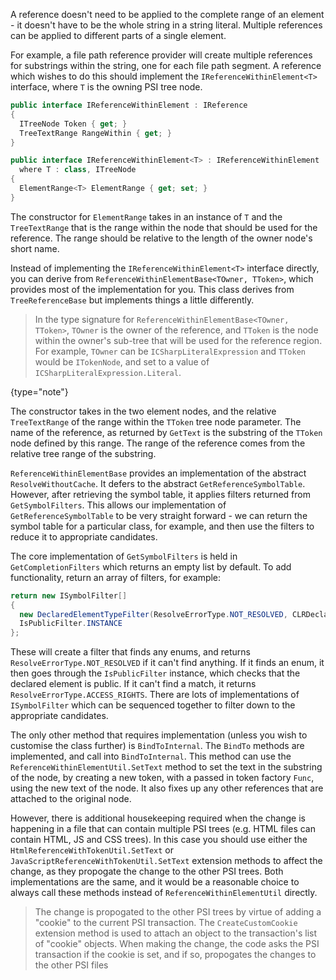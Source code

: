 [//]: # (title: References within elements - substrings)

A reference doesn't need to be applied to the complete range of an element - it doesn't have to be the whole string in a string literal. Multiple references can be applied to different parts of a single element.

For example, a file path reference provider will create multiple references for substrings within the string, one for each file path segment. A reference which wishes to do this should implement the `IReferenceWithinElement<T>` interface, where `T` is the owning PSI tree node.

```csharp
public interface IReferenceWithinElement : IReference
{
  ITreeNode Token { get; }
  TreeTextRange RangeWithin { get; }
}

public interface IReferenceWithinElement<T> : IReferenceWithinElement
  where T : class, ITreeNode
{
  ElementRange<T> ElementRange { get; set; }
}
```

The constructor for `ElementRange` takes in an instance of `T` and the `TreeTextRange` that is the range within the node that should be used for the reference. The range should be relative to the length of the owner node's short name.

Instead of implementing the `IReferenceWithinElement<T>` interface directly, you can derive from `ReferenceWithinElementBase<TOwner, TToken>`, which provides most of the implementation for you. This class derives from `TreeReferenceBase` but implements things a little differently.

 >  In the type signature for `ReferenceWithinElementBase<TOwner, TToken>`, `TOwner` is the owner of the reference, and `TToken` is the node within the owner's sub-tree that will be used for the reference region. For example, `TOwner` can be `ICSharpLiteralExpression` and `TToken` would be `ITokenNode`, and set to a value of `ICSharpLiteralExpression.Literal`.
 >
 {type="note"}

The constructor takes in the two element nodes, and the relative `TreeTextRange` of the range within the `TToken` tree node parameter. The name of the reference, as returned by `GetText` is the substring of the `TToken` node defined by this range. The range of the reference comes from the relative tree range of the substring.

`ReferenceWithinElementBase` provides an implementation of the abstract `ResolveWithoutCache`. It defers to the abstract `GetReferenceSymbolTable`. However, after retrieving the symbol table, it applies filters returned from `GetSymbolFilters`. This allows our implementation of `GetReferenceSymbolTable` to be very straight forward - we can return the symbol table for a particular class, for example, and then use the filters to reduce it to appropriate candidates.

The core implementation of `GetSymbolFilters` is held in `GetCompletionFilters` which returns an empty list by default. To add functionality, return an array of filters, for example:

```csharp
return new ISymbolFilter[]
{
  new DeclaredElementTypeFilter(ResolveErrorType.NOT_RESOLVED, CLRDeclaredElementType.ENUM_MEMBER),
  IsPublicFilter.INSTANCE
};
```

These will create a filter that finds any enums, and returns `ResolveErrorType.NOT_RESOLVED` if it can't find anything. If it finds an enum, it then goes through the `IsPublicFilter` instance, which checks that the declared element is public. If it can't find a match, it returns `ResolveErrorType.ACCESS_RIGHTS`. There are lots of implementations of `ISymbolFilter` which can be sequenced together to filter down to the appropriate candidates.

The only other method that requires implementation (unless you wish to customise the class further) is `BindToInternal`. The `BindTo` methods are implemented, and call into `BindToInternal`. This method can use the `ReferenceWithinElementUtil.SetText` method to set the text in the substring of the node, by creating a new token, with a passed in token factory `Func`, using the new text of the node. It also fixes up any other references that are attached to the original node.

However, there is additional housekeeping required when the change is happening in a file that can contain multiple PSI trees (e.g. HTML files can contain HTML, JS and CSS trees). In this case you should use either the `HtmlReferenceWithTokenUtil.SetText` or `JavaScriptReferenceWithTokenUtil.SetText` extension methods to affect the change, as they propogate the change to the other PSI trees. Both implementations are the same, and it would be a reasonable choice to always call these methods instead of `ReferenceWithinElementUtil` directly.

 >  The change is propogated to the other PSI trees by virtue of adding a "cookie" to the current PSI transaction. The `CreateCustomCookie` extension method is used to attach an object to the transaction's list of "cookie" objects. When making the change, the code asks the PSI transaction if the cookie is set, and if so, propogates the changes to the other PSI files